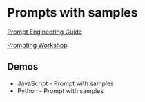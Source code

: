# Prompts with samples

[Prompt Engineering Guide](https://www.promptingguide.ai/)

[Prompting Workshop](https://microsoft.github.io/Workshop-Interact-with-OpenAI-models/)

## Demos

- JavaScript - Prompt with samples
- Python - Prompt with samples